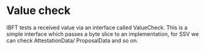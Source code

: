 # Value check

IBFT tests a received value via an interface called ValueCheck. 
This is a simple interface which passes a byte slice to an implementation, for SSV we can check AttestationData/ ProposalData and so on.